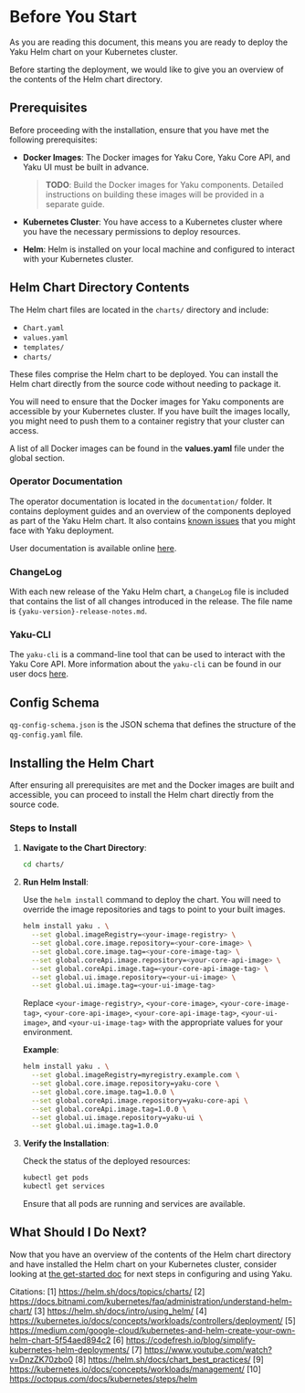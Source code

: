 <!--
SPDX-FileCopyrightText: 2024 grow platform GmbH

SPDX-License-Identifier: MIT
-->

# Before You Start

As you are reading this document, this means you are ready to deploy the Yaku Helm chart on your Kubernetes cluster.

Before starting the deployment, we would like to give you an overview of the contents of the Helm chart directory.

## Prerequisites

Before proceeding with the installation, ensure that you have met the following prerequisites:

- **Docker Images**: The Docker images for Yaku Core, Yaku Core API, and Yaku UI must be built in advance.

  > **TODO**: Build the Docker images for Yaku components. Detailed instructions on building these images will be provided in a separate guide.

- **Kubernetes Cluster**: You have access to a Kubernetes cluster where you have the necessary permissions to deploy resources.

- **Helm**: Helm is installed on your local machine and configured to interact with your Kubernetes cluster.

## Helm Chart Directory Contents

The Helm chart files are located in the `charts/` directory and include:

- `Chart.yaml`
- `values.yaml`
- `templates/`
- `charts/`

These files comprise the Helm chart to be deployed. You can install the Helm chart directly from the source code without needing to package it.

You will need to ensure that the Docker images for Yaku components are accessible by your Kubernetes cluster. If you have built the images locally, you might need to push them to a container registry that your cluster can access.

A list of all Docker images can be found in the **values.yaml** file under the global section.

### Operator Documentation

The operator documentation is located in the `documentation/` folder. It contains deployment guides and an overview of the components deployed as part of the Yaku Helm chart. It also contains [known issues](./known_issues.md) that you might face with Yaku deployment.

User documentation is available online [here](https://docs.bswf.tech/).

### ChangeLog

With each new release of the Yaku Helm chart, a `ChangeLog` file is included that contains the list of all changes introduced in the release. The file name is `{yaku-version}-release-notes.md`.

### Yaku-CLI

The `yaku-cli` is a command-line tool that can be used to interact with the Yaku Core API. More information about the `yaku-cli` can be found in our user docs [here](https://docs.bswf.tech/cli/index.html#).

## Config Schema

`qg-config-schema.json` is the JSON schema that defines the structure of the `qg-config.yaml` file.

## Installing the Helm Chart

After ensuring all prerequisites are met and the Docker images are built and accessible, you can proceed to install the Helm chart directly from the source code.

### Steps to Install

1. **Navigate to the Chart Directory**:

   ```bash
   cd charts/
   ```

2. **Run Helm Install**:

   Use the `helm install` command to deploy the chart. You will need to override the image repositories and tags to point to your built images.

   ```bash
   helm install yaku . \
     --set global.imageRegistry=<your-image-registry> \
     --set global.core.image.repository=<your-core-image> \
     --set global.core.image.tag=<your-core-image-tag> \
     --set global.coreApi.image.repository=<your-core-api-image> \
     --set global.coreApi.image.tag=<your-core-api-image-tag> \
     --set global.ui.image.repository=<your-ui-image> \
     --set global.ui.image.tag=<your-ui-image-tag>
   ```

   Replace `<your-image-registry>`, `<your-core-image>`, `<your-core-image-tag>`, `<your-core-api-image>`, `<your-core-api-image-tag>`, `<your-ui-image>`, and `<your-ui-image-tag>` with the appropriate values for your environment.

   **Example**:

   ```bash
   helm install yaku . \
     --set global.imageRegistry=myregistry.example.com \
     --set global.core.image.repository=yaku-core \
     --set global.core.image.tag=1.0.0 \
     --set global.coreApi.image.repository=yaku-core-api \
     --set global.coreApi.image.tag=1.0.0 \
     --set global.ui.image.repository=yaku-ui \
     --set global.ui.image.tag=1.0.0
   ```

3. **Verify the Installation**:

   Check the status of the deployed resources:

   ```bash
   kubectl get pods
   kubectl get services
   ```

   Ensure that all pods are running and services are available.

## What Should I Do Next?

Now that you have an overview of the contents of the Helm chart directory and have installed the Helm chart on your Kubernetes cluster, consider looking at [the get-started doc](./get-started.md) for next steps in configuring and using Yaku.

Citations:
[1] https://helm.sh/docs/topics/charts/
[2] https://docs.bitnami.com/kubernetes/faq/administration/understand-helm-chart/
[3] https://helm.sh/docs/intro/using_helm/
[4] https://kubernetes.io/docs/concepts/workloads/controllers/deployment/
[5] https://medium.com/google-cloud/kubernetes-and-helm-create-your-own-helm-chart-5f54aed894c2
[6] https://codefresh.io/blog/simplify-kubernetes-helm-deployments/
[7] https://www.youtube.com/watch?v=DnzZK70zbo0
[8] https://helm.sh/docs/chart_best_practices/
[9] https://kubernetes.io/docs/concepts/workloads/management/
[10] https://octopus.com/docs/kubernetes/steps/helm
